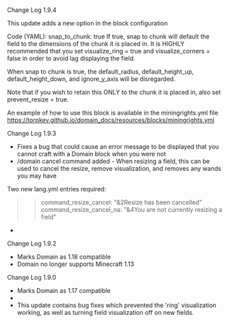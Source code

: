 Change Log 1.9.4

This update adds a new option in the block configuration

Code (YAML):
snap_to_chunk: true
If true, snap to chunk will default the field to the dimensions of the chunk it is placed in. It is HIGHLY recommended that you set visualize_ring = true and visualize_corners = false in order to avoid lag displaying the field.

When snap to chunk is true, the default_radius, default_height_up, default_height_down, and ignore_y_axis will be disregarded.

Note that if you wish to retain this ONLY to the chunk it is placed in, also set prevent_resize = true.

An example of how to use this block is available in the miningrights.yml file https://torpkev.github.io/domain_docs/resources/blocks/miningrights.yml

Change Log 1.9.3

- Fixes a bug that could cause an error message to be displayed that you cannot craft with a Domain block when you were not
- /domain cancel command added - When resizing a field, this can be used to cancel the resize, remove visualization, and removes any wands you may have

Two new lang.yml entries required:

>> command_resize_cancel: "&2Resize has been cancelled"
>> command_resize_cancel_na: "&4You are not currently resizing a field"
- 

Change Log 1.9.2

- Marks Domain as 1.18 compatible
- Domain no longer supports Minecraft 1.13

Change Log 1.9.0

- Marks Domain as 1.17 compatible
- 
- This update contains bug fixes which prevented the 'ring' visualization working, as well as turning field visualization off on new fields.
